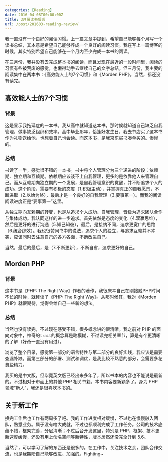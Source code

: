 ```yaml
---
categories: [Reading]
date: 2016-04-08T00:00:00Z
title: 3月份读书后感
url: /post/201603-reading-review/
---
```


我一直没有一个良好的阅读习惯。上一篇文章中提到，希望自己能够每个月写一个读书总结，其本意是希望自己能够养成一个良好的阅读习惯。我在写上一篇博客的时候，其实特别希望自己能够在一个月内至少完成一本书的阅读。

在三月份，我并没有去完成整本书的阅读，而且发现在最近的一段时间里，阅读的习惯有些被荒废的感觉，也懒得动手去继续自己的文字总结。但三月份，我主要的阅读集中在两本书：《高效能人士的7个习惯》和《Morden PHP》。当然，都还没有读完。

<!--more-->

## 高效能人士的7个习惯

### 背景
这是显示我拖延症的一本书。我从高中就知道这本书，那时候就知道自己缺乏自我管理，做事缺乏组织和效率。高中毕业那年，恰逢好友生日，我去书店买了这本书作为礼物送给他，也想着自己也会读。而这本书，是我京东买书凑单买的。惨惨的。

### 总结
书读了一半，感觉很不错的一本书。书中将个人管理分为三个递进的阶段：依赖期、独立期和互赖期。依赖期应该谈不上自我管理，更多的是依靠他人来管理自己。而从互赖期向独立期的一个发展，是自我管理意识的觉醒，并不断追求个人的成功。这个阶段，需要有积极的态度（1.积极主动），并掌握真正的自我愿景，不断进取（2.以始为终），最后才是一个良好的自我管理（3.要事第一）。而我的阅读阅读进度正是“要事第一”这里。

从独立期向互赖期的转变，也是从追求个人成功、自我管理，晋级为追求团队合作与集体成功。我认同这样的进一步追求。首先依然是态度的变化（4.双赢思维），然后是更好的进行沟通（5.知己知彼），最后，是接纳不同，追求更宽广的思路（6.统合综效）。我也很赞同书中的说法，追求个人的独立，与追求互赖并不冲突，应该同时去注意自己的各方各面，不断改进自己。

当然，最后的最后，是（7.不断更新），不断自省，追求更好的自己。

## Morden PHP

### 背景
这本书是《PHP: The Right Way》作者的著作，我很庆幸自己在刚接触PHP时间不长的时候，就拜读了《PHP: The Right Way》。从那时候其，我对《Morden PHP》就很期待，觉得会给自己一些新的想法。

### 总结
当然也没有读完，不过现在感受不错，很多概念讲的很清晰。我之前对 PHP 的面向对象中，神奇的`trait`的概念算是略模糊，不过读完相关章节，算是有个更清晰的了解（好奇一直没有用过）。

浏览了整个目录，感觉第一部分的语言特性与第二部分的良好实践，我应该是需要查漏补缺。而第三部分的部署、测试和调优，是我比较不熟悉的部分，会需要多花费些精力。

我买的是中文版，但毕竟英文版已经出来多年了，所以书本的内容也不能说是最新的。不过相对于市面上的其他 PHP 相关书籍，本书内容要新颖多了。身为 PHP 领域“新人”，我还是很喜欢本书的。

## 关于新工作

换完工作后也工作有两周多了吧。我的工作进度相对缓慢，不过也在慢慢融入团队，熟悉业务。属于没有啥大成就，不过也都顺利完成了工作任务。公司的技术底蕴不错，框架完善，分层清晰；不过后台开发这里，特别是 PHP，框架、技术更新速度缓慢，还没有用上命名空间等新特性，版本居然还没完全升到 5.6。

当然了，可以学习了解的东西还是很多的。在工作中，关注技术之余，团队合作交流，也是我期盼自己能够改进、加强的。Fighting~
